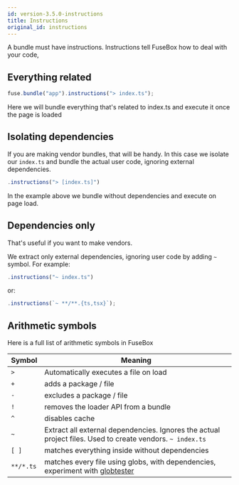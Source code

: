```yaml
---
id: version-3.5.0-instructions
title: Instructions
original_id: instructions
---
```


A bundle must have instructions. Instructions tell FuseBox how to deal with your
code,

## Everything related

```js
fuse.bundle("app").instructions("> index.ts");
```

Here we will bundle everything that's related to index.ts and execute it once
the page is loaded

## Isolating dependencies

If you are making vendor bundles, that will be handy. In this case we isolate
our `index.ts` and bundle the actual user code, ignoring external dependencies.

```js
.instructions("> [index.ts]")
```

In the example above we bundle without dependencies and execute on page load.

## Dependencies only

That's useful if you want to make vendors.

We extract only external dependencies, ignoring user code by adding `~` symbol.
For example:

```js
.instructions("~ index.ts")
```

or:

```js
.instructions(`~ **/**.{ts,tsx}`);
```

## Arithmetic symbols

Here is a full list of arithmetic symbols in FuseBox

| Symbol    | Meaning                                                                                                   |
| --------- | --------------------------------------------------------------------------------------------------------- |
| `>`       | Automatically executes a file on load                                                                     |
| `+`       | adds a package / file                                                                                     |
| `-`       | excludes a package / file                                                                                 |
| `!`       | removes the loader API from a bundle                                                                      |
| `^`       | disables cache                                                                                            |
| `~`       | Extract all external dependencies. Ignores the actual project files. Used to create vendors. `~ index.ts` |
| `[ ]`     | matches everything inside without dependencies                                                            |
| `**/*.ts` | matches every file using globs, with dependencies, experiment with [globtester](http://globtester.com)    |
